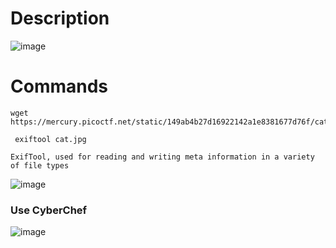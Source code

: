 # Description 
![image](https://github.com/Priyanshi0912/picoCTF/assets/101731203/1de98bc9-47e8-4f89-8fc0-22e0bc82d430)


# Commands

```
wget https://mercury.picoctf.net/static/149ab4b27d16922142a1e8381677d76f/cat.jpg
```
```
 exiftool cat.jpg
```
``` ExifTool, used for reading and writing meta information in a variety of file types ```

![image](https://github.com/Priyanshi0912/picoCTF/assets/101731203/2e11ab8d-d54c-4f6e-87bf-299df2a86ae5)

### Use CyberChef
![image](https://github.com/Priyanshi0912/picoCTF/assets/101731203/dfa8c52c-e9be-4f51-b522-b6ef65529709)
